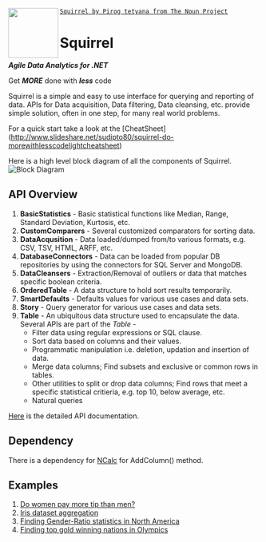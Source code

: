 <a href="Squirrel"><img src="https://raw.github.com/sudipto80/Squirrel/newb/img/icon_26718.png" align="left" height="100" width="100" ></a>[`Squirrel by Pirog tetyana from The Noun Project`](https://raw.github.com/sudipto80/Squirrel/newb/img/license.txt)

Squirrel
========

***Agile Data Analytics for .NET***

Get ***MORE*** done with ***less*** code

Squirrel is a simple and easy to use interface for querying and reporting of data. APIs for Data acquisition, Data filtering, Data cleansing, etc. provide simple solution, often in one step, for many real world problems. 

For a quick start take a look at the [CheatSheet] (http://www.slideshare.net/sudipto80/squirrel-do-morewithlesscodelightcheatsheet)

Here is a high level block diagram of all the components of Squirrel.
![Block Diagram](http://gifyu.com/images/blocks.png "High Level Block Diagram")

API Overview
------------

1. **BasicStatistics** - Basic statistical functions like Median, Range, Standard Deviation, Kurtosis, etc.
2. **CustomComparers** - Several customized comparators for sorting data.
3. **DataAcqusition** - Data loaded/dumped from/to various formats, e.g. CSV, TSV, HTML, ARFF, etc.
4. **DatabaseConnectors** - Data can be loaded from popular DB repositories by using the connectors for SQL Server and MongoDB.
5. **DataCleansers** - Extraction/Removal of outliers or data that matches specific boolean criteria.
6. **OrderedTable** - A data structure to hold sort results temporarily.
7. **SmartDefaults** - Defaults values for various use cases and data sets.
8. **Story** - Query generator for various use cases and data sets.
9. **Table** - An ubiquitous data structure used to encapsulate the data. Several APIs are part of the *Table* -
   * Filter data using regular expressions or SQL clause.
   * Sort data based on columns and their values.
   * Programmatic manipulation i.e. deletion, updation and insertion of data.
   * Merge data columns; Find subsets and exclusive or common rows in tables.
   * Other utilities to split or drop data columns; Find rows that meet a specific statistical critieria, e.g. top 10, below average, etc.
   * Natural queries

[Here](https://raw.github.com/sudipto80/Squirrel/newb/doc/TableAPI.chm) is the detailed API documentation.

Dependency
----------

There is a dependency for [NCalc](https://ncalc.codeplex.com/) for AddColumn() method. 

Examples
--------

1. [Do women pay more tip than men?](https://github.com/sudipto80/Squirrel/blob/master/ScreenCastDemos/example-01.md)
2. [Iris dataset aggregation](https://github.com/sudipto80/Squirrel/blob/master/ScreenCastDemos/example-02.md)
3. [Finding Gender-Ratio statistics in North America](https://github.com/sudipto80/Squirrel/blob/master/ScreenCastDemos/example-03.md)
4. [Finding top gold winning nations in Olympics](https://github.com/sudipto80/Squirrel/blob/master/ScreenCastDemos/example-04.md)


